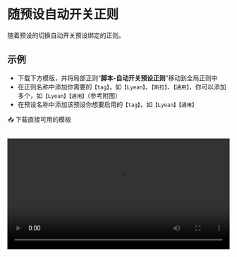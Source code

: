 # 随预设自动开关正则

随着预设的切换自动开关预设绑定的正则。

## 示例

- 下载下方模版，并将局部正则“**脚本-自动开关预设正则**”移动到全局正则中
- 在正则名称中添加你需要的`【tag】`，如`【Lyean】`、`【斯拉】`、`【通用】`，你可以添加多个，如`【Lyean】【通用】`（参考附图）
- 在预设名称中添加该预设你想要启用的`【tag】`，如`【Lyean】【通用】`

<MyButton url="https://gitgud.io/SmilingFace/tavern_resource/-/raw/main/前端助手/自动开关预设正则/角色卡.png?inline=false">📥 下载直接可用的模板</MyButton>

<video width="100%" height="auto" controls style="margin-top: 15px;">
  <source src="https://gitgud.io/SmilingFace/tavern_resource/-/raw/main/%E5%89%8D%E7%AB%AF%E5%8A%A9%E6%89%8B/%E8%87%AA%E5%8A%A8%E5%BC%80%E5%85%B3%E9%A2%84%E8%AE%BE%E6%AD%A3%E5%88%99/%E8%A7%86%E9%A2%91.mov?inline=false" type="video/mp4">
  您的浏览器不支持 video 标签
</video>

